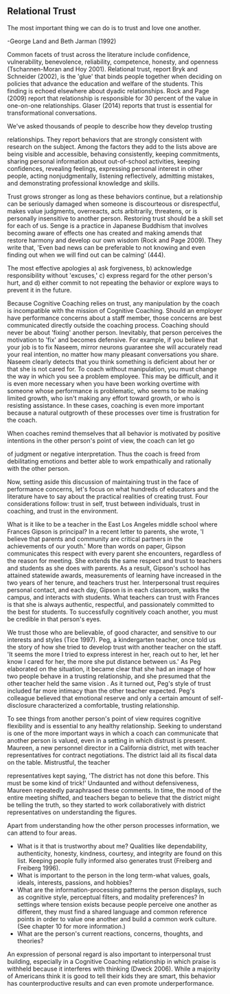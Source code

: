 ## Relational Trust

The most important thing we can do is to trust and love one another.

-George Land and Beth Jarman (1992)

Common facets of trust across the literature include confidence, vulnerability, benevolence, reliability, competence, honesty, and openness (Tschannen-Moran and Hoy 2001). Relational trust, report Bryk and Schneider (2002), is the 'glue' that binds people together when deciding on policies that advance the education and welfare of the students. This finding is echoed elsewhere about dyadic relationships. Rock and Page (2009) report that relationship is responsible for 30 percent of the value in one-on-one relationships. Glaser (2014) reports that trust is essential for transformational conversations.

We've asked thousands of people to describe how they develop trusting

relationships. They report behaviors that are strongly consistent with research on the subject. Among the factors they add to the lists above are being visible and accessible, behaving consistently, keeping commitments, sharing personal information about out-of-school activities, keeping confidences, revealing feelings, expressing personal interest in other people, acting nonjudgmentally, listening reflectively, admitting mistakes, and demonstrating professional knowledge and skills.

Trust grows stronger as long as these behaviors continue, but a relationship can be seriously damaged when someone is discourteous or disrespectful, makes value judgments, overreacts, acts arbitrarily, threatens, or is personally insensitive to another person. Restoring trust should be a skill set for each of us. Senge is a practice in Japanese Buddhism that involves becoming aware of effects one has created and making amends that restore harmony and develop our own wisdom (Rock and Page 2009). They write that, 'Even bad news can be preferable to not knowing and even finding out when we will find out can be calming' (444).

The most effective apologies a) ask forgiveness, b) acknowledge responsibility without 'excuses,' c) express regard for the other person's hurt, and d) either commit to not repeating the behavior or explore ways to prevent it in the future.

Because Cognitive Coaching relies on trust, any manipulation by the coach is incompatible with the mission of Cognitive Coaching. Should an employer have performance concerns about a staff member, those concerns are best communicated directly outside the coaching process. Coaching should never be about 'fixing' another person. Inevitably, that person perceives the motivation to 'fix' and becomes defensive. For example, if you believe that your job is to fix Naseem, mirror neurons guarantee she will accurately read your real intention, no matter how many pleasant conversations you share. Naseem clearly detects that you think something is deficient about her or that she is not cared for. To coach without manipulation, you must change the way in which you see a problem employee. This may be difficult, and it is even more necessary when you have been working overtime with someone whose performance is problematic, who seems to be making limited growth, who isn't making any effort toward growth, or who is resisting assistance. In these cases, coaching is even more important because a natural outgrowth of these processes over time is frustration for the coach.

When coaches remind themselves that all behavior is motivated by positive intentions in the other person's point of view, the coach can let go

of judgment or negative interpretation. Thus the coach is freed from debilitating emotions and better able to work empathically and rationally with the other person.

Now, setting aside this discussion of maintaining trust in the face of performance concerns, let's focus on what hundreds of educators and the literature have to say about the practical realities of creating trust. Four considerations follow: trust in self, trust between individuals, trust in coaching, and trust in the environment.

What is it like to be a teacher in the East Los Angeles middle school where Frances Gipson is principal? In a recent letter to parents, she wrote, 'I believe that parents and community are critical partners in the achievements of our youth.' More than words on paper, Gipson communicates this respect with every parent she encounters, regardless of the reason for meeting. She extends the same respect and trust to teachers and students as she does with parents. As a result, Gipson's school has attained statewide awards, measurements of learning have increased in the two years of her tenure, and teachers trust her. Interpersonal trust requires personal contact, and each day, Gipson is in each classroom, walks the campus, and interacts with students. What teachers can trust with Frances is that she is always authentic, respectful, and passionately committed to the best for students. To successfully cognitively coach another, you must be credible in that person's eyes.

We trust those who are believable, of good character, and sensitive to our interests and styles (Tice 1997). Peg, a kindergarten teacher, once told us the story of how she tried to develop trust with another teacher on the staff. 'It seems the more I tried to express interest in her, reach out to her, let her know I cared for her, the more she put distance between us.' As Peg elaborated on the situation, it became clear that she had an image of how two people behave in a trusting relationship, and she presumed that the other teacher held the same vision . As it turned out, Peg's style of trust included far more intimacy than the other teacher expected. Peg's colleague believed that emotional reserve and only a certain amount of self-disclosure characterized a comfortable, trusting relationship.

To see things from another person's point of view requires cognitive flexibility and is essential to any healthy relationship. Seeking to understand is one of the more important ways in which a coach can communicate that another person is valued, even in a setting in which distrust is present. Maureen, a new personnel director in a California district, met with teacher representatives for contract negotiations. The district laid all its fiscal data on the table. Mistrustful, the teacher

representatives kept saying, 'The district has not done this before. This must be some kind of trick!' Undaunted and without defensiveness, Maureen repeatedly paraphrased these comments. In time, the mood of the entire meeting shifted, and teachers began to believe that the district might be telling the truth, so they started to work collaboratively with district representatives on understanding the figures.

Apart from understanding how the other person processes information, we can attend to four areas.

- What is it that is trustworthy about me? Qualities like dependability, authenticity, honesty, kindness, courtesy, and integrity are found on this list. Keeping people fully informed also generates trust (Freiberg and Freiberg 1996).
- What is important to the person in the long term-what values, goals, ideals, interests, passions, and hobbies?
- What are the information-processing patterns the person displays, such as cognitive style, perceptual filters, and modality preferences? In settings where tension exists because people perceive one another as different, they must find a shared language and common reference points in order to value one another and build a common work culture. (See chapter 10 for more information.)
- What are the person's current reactions, concerns, thoughts, and theories?

An expression of personal regard is also important to interpersonal trust building, especially in a Cognitive Coaching relationship in which praise is withheld because it interferes with thinking (Dweck 2006). While a majority of Americans think it is good to tell their kids they are smart, this behavior has counterproductive results and can even promote underperformance.